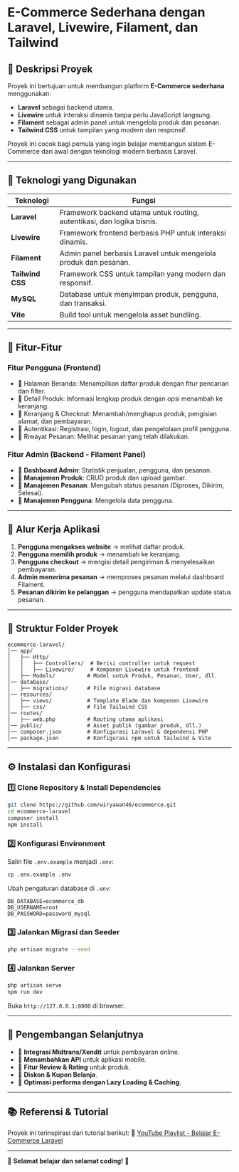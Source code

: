 # E-Commerce Sederhana dengan Laravel, Livewire, Filament, dan Tailwind

## 📌 Deskripsi Proyek
Proyek ini bertujuan untuk membangun platform **E-Commerce sederhana** menggunakan:
- **Laravel** sebagai backend utama.
- **Livewire** untuk interaksi dinamis tanpa perlu JavaScript langsung.
- **Filament** sebagai admin panel untuk mengelola produk dan pesanan.
- **Tailwind CSS** untuk tampilan yang modern dan responsif.

Proyek ini cocok bagi pemula yang ingin belajar membangun sistem E-Commerce dari awal dengan teknologi modern berbasis Laravel.

---

## 🔧 Teknologi yang Digunakan

| Teknologi  | Fungsi  |
|------------|---------|
| **Laravel** | Framework backend utama untuk routing, autentikasi, dan logika bisnis. |
| **Livewire** | Framework frontend berbasis PHP untuk interaksi dinamis. |
| **Filament** | Admin panel berbasis Laravel untuk mengelola produk dan pesanan. |
| **Tailwind CSS** | Framework CSS untuk tampilan yang modern dan responsif. |
| **MySQL** | Database untuk menyimpan produk, pengguna, dan transaksi. |
| **Vite** | Build tool untuk mengelola asset bundling. |

---

## 🎯 Fitur-Fitur

### **Fitur Pengguna (Frontend)**
- 🔹 Halaman Beranda: Menampilkan daftar produk dengan fitur pencarian dan filter.
- 🔹 Detail Produk: Informasi lengkap produk dengan opsi menambah ke keranjang.
- 🔹 Keranjang & Checkout: Menambah/menghapus produk, pengisian alamat, dan pembayaran.
- 🔹 Autentikasi: Registrasi, login, logout, dan pengelolaan profil pengguna.
- 🔹 Riwayat Pesanan: Melihat pesanan yang telah dilakukan.

### **Fitur Admin (Backend - Filament Panel)**
- 🔹 **Dashboard Admin**: Statistik penjualan, pengguna, dan pesanan.
- 🔹 **Manajemen Produk**: CRUD produk dan upload gambar.
- 🔹 **Manajemen Pesanan**: Mengubah status pesanan (Diproses, Dikirim, Selesai).
- 🔹 **Manajemen Pengguna**: Mengelola data pengguna.

---

## 🔄 Alur Kerja Aplikasi
1. **Pengguna mengakses website** → melihat daftar produk.
2. **Pengguna memilih produk** → menambah ke keranjang.
3. **Pengguna checkout** → mengisi detail pengiriman & menyelesaikan pembayaran.
4. **Admin menerima pesanan** → memproses pesanan melalui dashboard Filament.
5. **Pesanan dikirim ke pelanggan** → pengguna mendapatkan update status pesanan.

---

## 📁 Struktur Folder Proyek
```
ecommerce-laravel/
│── app/
│   ├── Http/
│   │   ├── Controllers/  # Berisi controller untuk request
│   │   ├── Livewire/     # Komponen Livewire untuk frontend
│   ├── Models/          # Model untuk Produk, Pesanan, User, dll.
│── database/
│   ├── migrations/      # File migrasi database
│── resources/
│   ├── views/           # Template Blade dan komponen Livewire
│   ├── css/             # File Tailwind CSS
│── routes/
│   ├── web.php          # Routing utama aplikasi
│── public/              # Asset publik (gambar produk, dll.)
│── composer.json        # Konfigurasi Laravel & dependensi PHP
│── package.json         # Konfigurasi npm untuk Tailwind & Vite
```

---

## ⚙️ Instalasi dan Konfigurasi

### **1️⃣ Clone Repository & Install Dependencies**
```bash
git clone https://github.com/wiryawan46/ecommerce.git
cd ecommerce-laravel
composer install
npm install
```

### **2️⃣ Konfigurasi Environment**
Salin file `.env.example` menjadi `.env`:
```bash
cp .env.example .env
```
Ubah pengaturan database di `.env`:
```
DB_DATABASE=ecommerce_db
DB_USERNAME=root
DB_PASSWORD=password_mysql
```

### **3️⃣ Jalankan Migrasi dan Seeder**
```bash
php artisan migrate --seed
```

### **4️⃣ Jalankan Server**
```bash
php artisan serve
npm run dev
```
Buka `http://127.0.0.1:8000` di browser.

---

## 📌 Pengembangan Selanjutnya
- 🔹 **Integrasi Midtrans/Xendit** untuk pembayaran online.
- 🔹 **Menambahkan API** untuk aplikasi mobile.
- 🔹 **Fitur Review & Rating** untuk produk.
- 🔹 **Diskon & Kupon Belanja**.
- 🔹 **Optimasi performa dengan Lazy Loading & Caching**.

---

## 📚 Referensi & Tutorial
Proyek ini terinspirasi dari tutorial berikut:
🔗 [YouTube Playlist - Belajar E-Commerce Laravel](https://www.youtube.com/playlist?list=PL6u82dzQtlfv8fJF3gm42TDHJdtA2NDWT)

---

🚀 **Selamat belajar dan selamat coding!** 🎉

